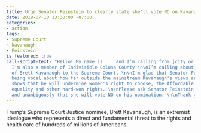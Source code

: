 ```yaml
---
title: Urge Senator Feinstein to clearly state she'll vote NO on Kavanaugh
date: 2018-07-10 13:30:00 -07:00
categories:
- action
tags:
- Supreme Court
- kavanaugh
- Feinstein
is featured: true
call-script-text: "Hello! My name is ___ and I’m calling from [city or zip code].
  I'm also a member of Indivisible Colusa County \n\nI’m calling about Trump's nomination
  of Brett Kavanaugh to the Supreme Court. \n\nI'm glad that Senator Feinstein is
  being vocal about how far outside the mainstream Kavanaugh's views are. His record
  shows that he will undermine women's right to choose, the Affordable Care Act, marriage
  equality and other hard-won rights. \n\nPlease ask Senator Feinstein to state publicly
  and unambigously that she will vote NO on his nomination. \n\nThank you. "
---
```


Trump’s Supreme Court Justice nominee, Brett Kavanaugh, is an extremist idealogue who represents a direct and fundamental threat to the rights and health care of hundreds of millions of Americans.